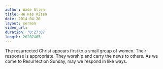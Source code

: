```yaml
---
author: Wade Allen
title: He Has Risen
date: 2014-04-20
layout: sermon
video_url:
duration: '0:27:07'
length: 26207465
---
```


The resurrected Christ appears first to a small group of women. Their response is appropriate. They worship and carry the news to others. As we come to Resurrection Sunday, may we respond in like ways.
